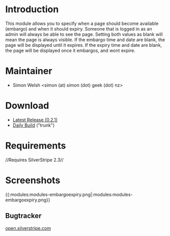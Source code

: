 # Introduction
This module allows you to specify when a page should become available (embargo) and when it should expiry.
Someone that is logged in as an admin will always be able to see the page.
Setting both values as blank will mean the page is always visible.
If the embargo time and date are blank, the page will be displayed until it expires.
If the expiry time and date are blank, the page will be displayed once it embargos, and wont expire.

# Maintainer
*  Simon Welsh <simon (at) simon (dot) geek (dot) nz>

# Download
*  [Latest Release (0.2.1)](http://open.silverstripe.com/changeset/latest/modules/embargoexpiry/tags/0.2.1?old_path=/&filename=/modules/embargoexpiry/tags/0.2.1&format=zip)
*  [Daily Build](http://open.silverstripe.com/changeset/latest/modules/embargoexpiry/trunk?old_path=/&filename=/modules/embargoexpiry/trunk&format=zip) ("trunk")

# Requirements
//Requires SilverStripe 2.3//

# Screenshots
{{:modules:modules-embargoexpiry.png|:modules:modules-embargoexpiry.png}}

## Bugtracker
[open.silverstripe.com](http://open.silverstripe.com/query?status=assigned&status=new&status=reopened&component=Modules+-+embargoexpiry&order=priority)
